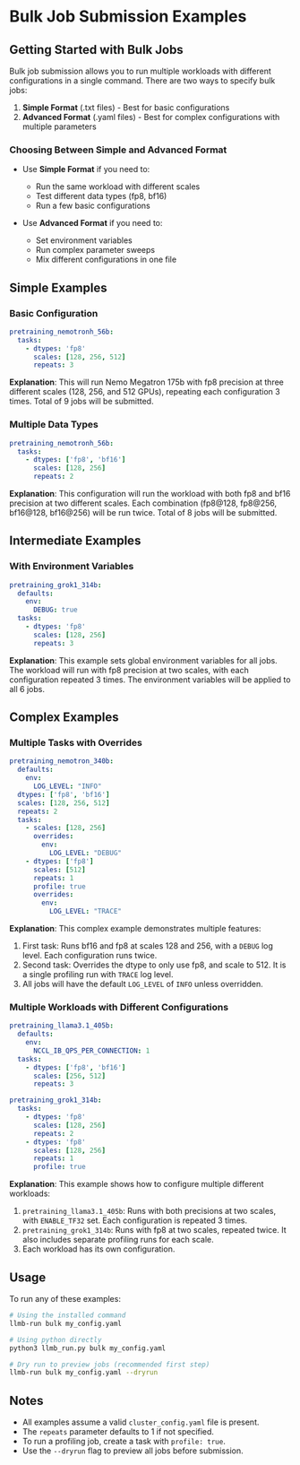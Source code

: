# Bulk Job Submission Examples

## Getting Started with Bulk Jobs

Bulk job submission allows you to run multiple workloads with different configurations in a single command. There are two ways to specify bulk jobs:

1. **Simple Format** (.txt files) - Best for basic configurations
2. **Advanced Format** (.yaml files) - Best for complex configurations with multiple parameters

### Choosing Between Simple and Advanced Format

- Use **Simple Format** if you need to:
  - Run the same workload with different scales
  - Test different data types (fp8, bf16)
  - Run a few basic configurations

- Use **Advanced Format** if you need to:
  - Set environment variables
  - Run complex parameter sweeps
  - Mix different configurations in one file

## Simple Examples

### Basic Configuration
```yaml
pretraining_nemotronh_56b:
  tasks:
    - dtypes: 'fp8'
      scales: [128, 256, 512]
      repeats: 3
```
**Explanation**: This will run Nemo Megatron 175b with fp8 precision at three different scales (128, 256, and 512 GPUs), repeating each configuration 3 times. Total of 9 jobs will be submitted.

### Multiple Data Types
```yaml
pretraining_nemotronh_56b:
  tasks:
    - dtypes: ['fp8', 'bf16']
      scales: [128, 256]
      repeats: 2
```
**Explanation**: This configuration will run the workload with both fp8 and bf16 precision at two different scales. Each combination (fp8@128, fp8@256, bf16@128, bf16@256) will be run twice. Total of 8 jobs will be submitted.

## Intermediate Examples

### With Environment Variables
```yaml
pretraining_grok1_314b:
  defaults:
    env:
      DEBUG: true
  tasks:
    - dtypes: 'fp8'
      scales: [128, 256]
      repeats: 3
```
**Explanation**: This example sets global environment variables for all jobs. The workload will run with fp8 precision at two scales, with each configuration repeated 3 times. The environment variables will be applied to all 6 jobs.

## Complex Examples

### Multiple Tasks with Overrides
```yaml
pretraining_nemotron_340b:
  defaults:
    env:
      LOG_LEVEL: "INFO"
  dtypes: ['fp8', 'bf16']
  scales: [128, 256, 512]
  repeats: 2
  tasks:
    - scales: [128, 256]
      overrides:
        env:
          LOG_LEVEL: "DEBUG"
    - dtypes: ['fp8']
      scales: [512]
      repeats: 1
      profile: true
      overrides:
        env:
          LOG_LEVEL: "TRACE"
```
**Explanation**: This complex example demonstrates multiple features:
1. First task: Runs bf16 and fp8 at scales 128 and 256, with a `DEBUG` log level. Each configuration runs twice.
2. Second task: Overrides the dtype to only use fp8, and scale to 512. It is a single profiling run with `TRACE` log level.
3. All jobs will have the default `LOG_LEVEL` of `INFO` unless overridden.

### Multiple Workloads with Different Configurations
```yaml
pretraining_llama3.1_405b:
  defaults:
    env:
      NCCL_IB_QPS_PER_CONNECTION: 1
  tasks:
    - dtypes: ['fp8', 'bf16']
      scales: [256, 512]
      repeats: 3

pretraining_grok1_314b:
  tasks:
    - dtypes: 'fp8'
      scales: [128, 256]
      repeats: 2
    - dtypes: 'fp8'
      scales: [128, 256]
      repeats: 1
      profile: true
```
**Explanation**: This example shows how to configure multiple different workloads:
1. `pretraining_llama3.1_405b`: Runs with both precisions at two scales, with `ENABLE_TF32` set. Each configuration is repeated 3 times.
2. `pretraining_grok1_314b`: Runs with fp8 at two scales, repeated twice. It also includes separate profiling runs for each scale.
3. Each workload has its own configuration.

## Usage

To run any of these examples:

```bash
# Using the installed command
llmb-run bulk my_config.yaml

# Using python directly
python3 llmb_run.py bulk my_config.yaml

# Dry run to preview jobs (recommended first step)
llmb-run bulk my_config.yaml --dryrun
```

## Notes
- All examples assume a valid `cluster_config.yaml` file is present.
- The `repeats` parameter defaults to 1 if not specified.
- To run a profiling job, create a task with `profile: true`.
- Use the `--dryrun` flag to preview all jobs before submission.